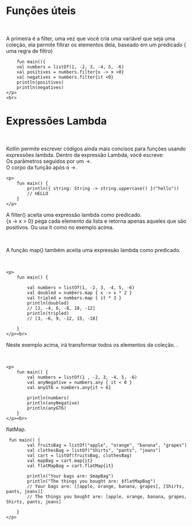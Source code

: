 <!DOCTYPE html>
<html lang="pt-br">
<head>
    <meta charset="UTF-8">
    <meta http-equiv="X-UA-Compatible" content="IE=edge">
    <meta name="viewport" content="width=device-width, initial-scale=1.0">
    <title>Document</title>
</head>
<body>
    <h1>Funções úteis</h1><br>
    <p>A primeira é a filter, uma vez que você cria uma variável que seja uma coleção, ela permite filtrar os elementos dela, baseado em um predicado ( uma regra de filtro)</p>
    <p>
      
        fun main(){
        val numbers = listOf(1, -2, 3, -4, 5, -6)
        val positives = numbers.filter{x -> x >0}
        val negatives = numbers.filter{it <0}
        println(positives)
        println(negatives)
    </p>
    <br>

  <h1>Expressões Lambda</h1><br>
    <p>Kotlin permite escrever códigos ainda mais concisos para funções usando expressões lambda. Dentro da expressão Lambda, você escreve: <br>Os parâmetros seguidos por um ->.<br>O corpo da função após o ->.<br></p>

    <p>
        fun main() {
            println({ string: String -> string.uppercase() }("hello"))
            // HELLO
        }
    </p>

   <p>A filter() aceita uma expressão lambda como predicado.<br>
    {x -> x > 0} pega cada elemento da lista e retorna apenas aqueles que são positivos. Ou usa it como no exemplo acima.
    </p><br>

   <p>A função map() também aceita uma expressão lambda como predicado.</p><br>

    <p>
        fun main() {
    
            val numbers = listOf(1, -2, 3, -4, 5, -6)
            val doubled = numbers.map { x -> x * 2 }
            val tripled = numbers.map { it * 3 }
            println(doubled)
            // [2, -4, 6, -8, 10, -12]
            println(tripled)
            // [3, -6, 9, -12, 15, -18]
            
        }
    </p><br>

  <p>Neste exemplo acima, irá transformar todos os elementos da coleção. .</p>
    <br>

    <p>
        fun main() {
            val numbers = listOf(1 , -2, 3, -4, 5, -6)
            val anyNegative = numbers.any { it < 0 }
            val anyGT6 = numbers.any{it > 6}
            
            println(numbers)
            println(anyNegative)
            println(anyGT6)
        }
    </p><br>
   <p>flatMap.<br>
      
     fun main() {
            val fruitsBag = listOf("apple", "orange", "banana", "grapes")
            val clothesBag = listOf("Shirts", "pants", "jeans")
            val cart = listOf(fruitsBag, clothesBag)
            val mapBag = cart.map{it}
            val flatMapBag = cart.flatMap{it}
            
            println("Your bags are: $mapBag")
            println("The things you bought are: $flatMapBag")
            // Your bags are: [[apple, orange, banana, grapes], [Shirts, pants, jeans]]
            // The things you bought are: [apple, orange, banana, grapes, Shirts, pants, jeans]
        
        }
    </p>

    

</body>
</html>